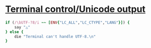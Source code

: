 [1]: https://rosettacode.org/wiki/Terminal_control/Unicode_output

# [Terminal control/Unicode output][1]

```ruby
if (/\bUTF-?8/i ~~ [ENV{"LC_ALL","LC_CTYPE","LANG"}]) {
    say "△"
} else {
    die "Terminal can't handle UTF-8.\n"
}
```
